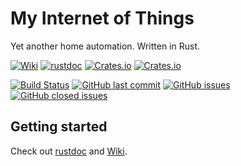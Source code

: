 # My Internet of Things

Yet another home automation. Written in Rust.

[![Wiki](https://img.shields.io/badge/-Wiki-orange.svg)](https://github.com/eigenein/my-iot-rs/wiki)
[![rustdoc](https://img.shields.io/badge/-rustdoc-lightgray.svg)](https://eigenein.github.io/my-iot-rs/my_iot/)
[![Crates.io](https://img.shields.io/crates/v/my-iot)](https://crates.io/crates/my-iot)
[![Crates.io](https://img.shields.io/crates/l/my-iot)](https://crates.io/crates/my-iot)

[![Build Status](https://travis-ci.com/eigenein/my-iot-rs.svg?branch=master)](https://travis-ci.com/eigenein/my-iot-rs)
[![GitHub last commit](https://img.shields.io/github/last-commit/eigenein/my-iot-rs)](https://github.com/eigenein/my-iot-rs/commits/master)
[![GitHub issues](https://img.shields.io/github/issues-raw/eigenein/my-iot-rs)](https://github.com/eigenein/my-iot-rs/issues)
[![GitHub closed issues](https://img.shields.io/github/issues-closed-raw/eigenein/my-iot-rs?color=green)](https://github.com/eigenein/my-iot-rs/issues?q=is%3Aissue+is%3Aclosed)

## Getting started

Check out [rustdoc](https://eigenein.github.io/my-iot-rs/my_iot/) and [Wiki](https://github.com/eigenein/my-iot-rs/wiki).
